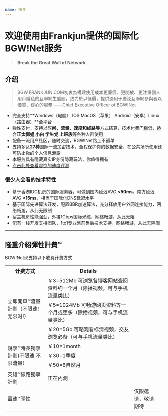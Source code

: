 ```yaml
---
name: 简介
---
```


# 欢迎使用由Frankjun提供的国际化BGW!Net服务
> **Break the Great Wall of Network**



## 介绍

> BGW.FRANKJUN.COM初衷為構建使用成本更廉價、更開放、更注重個人用戶隱私的互聯網生態圈，致力於以低價，提供適用于廣泛互聯網參與者以優質、舒心的服務
——Chief Executive Officer of BGW!Net

 - 完全支持**Windows（电脑） IOS MacOS（苹果） Android（安卓）Linux（路由器）**全平台
 - 弹性支付，支持以**时间、流量、速度和线路等**方式结算，技术付费门槛低，适合**正太御姐 小白 学生党 上班族**等各种人群使用
 - 配备一流用户社区，随时交流，BGW!Net路上不孤单
 - 支持多达**27种**国际一流加密技术，全程保护你的数据安全，在公共场所使用还可防止你的个人信息泄露
 - 本服务具有隐藏真实IP身份隐藏玩法，你值得拥有
 - [点击此处查看震惊的速度评测][1]


### 很少人会看的技术特性
- 基于香港IDC机房的国际服务器，可做到国内延迟AVG **<50ms**，南方延迟AVG **<15ms**，相当于国际化DNS延迟水平
- 基于国际先进算法开发，配置BBR加速算法，充分释放用户外网连接能力，网络畅游，从此无限制
- 宿主机房性能强劲，外接1Gbps国际光缆，网络畅游，从此无阻
- 配有一线开发支持团队，1to1专业售前售后技术支持，网络畅游，从此无隔阂

----------

## 隆重介紹彈性計費™
BGW!Net现支持以下收费计费方式
<table>
  <tr>
    <th>计费方式</th>
    <th>Details</th>
  </tr>
  <tr>
    <td rowspan="3">立即開車™流量計劃（不限速!无限时!）</td>
    <td>￥3=512Mb 可浏览各博客网站查阅资料约一个月（除播视频，可与手机流量类比）</td>
  </tr>
  <tr>
    <td>￥5=1024Mb 可畅游网页资料等一个月或更多（除播视频，可与手机流量类比）</td>
  </tr>
  <tr>
    <td>￥20=5Gb 可略观看标清视频，交友浏览必备（可与手机流量类比）</td>
  </tr>
 
  <tr>
    <td rowspan="3">銳享™時長獨享計劃(不限速 不限流量）</td>
    <td>￥10=1month</td>
  </tr>
  <tr>
    <td>￥30=1季度</td>
  </tr>
  <tr>
    <td>￥50=6自然月</td>
  </tr>
  
  <tr>
    <td>英雄™線路獨享計劃</td>
    <td>正在內測</td>
  <tr/>
  
  <tr>
    <td>靈速™彈性<td/>
    <td>仅限邀请，敬请期待<td/>
  <tr/>
</table>




  [1]: http://baidu.com
